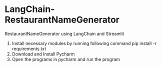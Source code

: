 # LangChain-RestaurantNameGenerator
RestaurantNameGenerator using LangChain and Streamlit
1. Install necessary modules by running following command
	pip install -r requirements.txt
2. Download and Install Pycharm
3. Open the programs in pycharm and run the program
